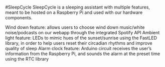 #SleepCycle
SleepCycle is a sleeping assistant with multiple features, meant to be hosted on a Raspberry Pi and used with our hardware components.

Wind down feature: allows users to choose wind down music/white noise/podcasts on our webapp through the integrated Spotify API
Ambient light feature: LEDs to mimic hues of the sunset/sunrise using the FastLED library, in order to help users reset their circadian rhythms and improve quality of sleep
Alarm clock feature:  Arduino circuit receives the user’s information from the Raspberry Pi, and sounds the alarm at the preset time using the RTC library

